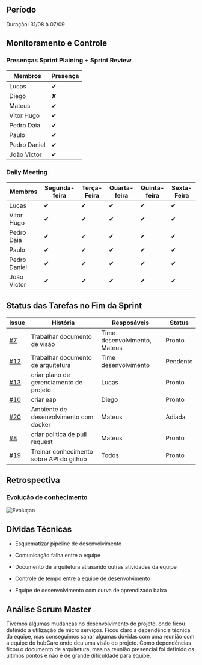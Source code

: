 
## Período

Duração: 31/08 à 07/09

## Monitoramento e Controle

### Presenças Sprint Plaining + Sprint Review

|**Membros**|**Presença**|
|--|--|
| Lucas | ✔ |
| Diego | ✘ |
| Mateus | ✔ |
| Vitor Hugo | ✔ |
| Pedro Daia | ✔ |
| Paulo | ✔ |
| Pedro Daniel | ✔ |
| João Victor | ✔ |

### Daily Meeting

| Membros | Segunda-feira | Terça-Feira | Quarta-feira | Quinta-feira | Sexta-Feira |
|--|--|--|--|--|--|
| Lucas | ✔ | ✔ | ✔ | ✔ | ✔ |
| Vitor Hugo | ✔ | ✔ | ✔ |✔ | ✔ |
| Pedro Daia | ✔ | ✔ | ✔ |✔ | ✔ |
| Paulo | ✔ | ✔ | ✔ |✔ | ✔ |
| Pedro Daniel | ✔ | ✔ | ✔ |✔ | ✔ |
| João Victor | ✔ | ✔ | ✔ |✔ | ✔ |

## Status das Tarefas no Fim da Sprint

| **Issue** | **História** | **Resposáveis** | **Status** |
|--|--|--|--|
| [#7](https://github.com/fga-eps-mds/2019.2-Git-Breakdown/issues/7) | Trabalhar documento de visão | Time desenvolvimento, Mateus | Pronto |
| [#12](https://github.com/fga-eps-mds/2019.2-Git-Breakdown/issues/12) | Trabalhar documento de arquitetura | Time desenvolvimento | Pendente |
| [#13](https://github.com/fga-eps-mds/2019.2-Git-Breakdown/issues/13) | criar plano de gerenciamento de projeto | Lucas | Pronto |
| [#10](https://github.com/fga-eps-mds/2019.2-Git-Breakdown/issues/10) | criar eap | Diego | Pronto |
| [#20](https://github.com/fga-eps-mds/2019.2-Git-Breakdown/issues/20) | Ambiente de desenvolvimento com docker | Mateus | Adiada |
| [#8](https://github.com/fga-eps-mds/2019.2-Git-Breakdown/issues/8) | criar politica de pull request | Mateus | Pronto |
| [#19](https://github.com/fga-eps-mds/2019.2-Git-Breakdown/issues/19) | Treinar conhecimento sobre API do github| Todos | Pronto |

## Retrospectiva

### Evolução de conhecimento

![Evoluçao](https://i.imgur.com/9uMm8Ygg.png)

## Dívidas Técnicas

- Esquematizar pipeline de desenvolvimento

- Comunicação falha entre a equipe

- Documento de arquitetura atrasando outras atividades da equipe

- Controle de tempo entre a equipe de desenvolvimento

- Equipe de desenvolvimento com curva de aprendizado baixa

## Análise Scrum Master

Tivemos algumas mudanças no desenvolvimento do projeto, onde ficou definido a utilização de micro serviços. Ficou claro a dependência técnica da equipe, mas conseguimos sanar algumas dúvidas com uma reunião com a equipe do hubCare onde deu uma visão do projeto. Como dependências ficou o documento de arquitetura, mas na reunião presencial foi definido os últimos pontos e não é de grande dificuldade para equipe.
